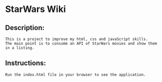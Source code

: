 # StarWars Wiki

## Description: 
    This is a project to improve my html, css and javaScript skills.
    The main point is to consume an API of StarWars movies and show them in a listing.

## Instructions:
    Run the index.html file in your browser to see the application.
